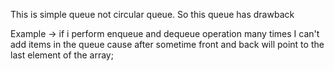 This is simple queue not circular queue.
So this queue has drawback

Example -> if i perform enqueue and dequeue operation many times I can't add items in the queue cause after sometime front and back will point to the last element of the array;